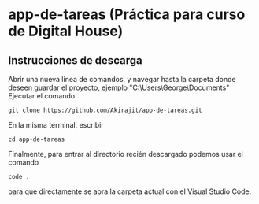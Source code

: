 # app-de-tareas (Práctica para curso de Digital House)

## Instrucciones de descarga

Abrir una nueva linea de comandos, y navegar hasta la carpeta donde deseen guardar el proyecto, ejemplo "C:\Users\George\Documents"
Ejecutar el comando 
```
git clone https://github.com/Akirajit/app-de-tareas.git
```
En la misma terminal, escribir 
```
cd app-de-tareas
```
Finalmente, para entrar al directorio recién descargado podemos usar el comando
```
code .
```
para que directamente se abra la carpeta actual con el Visual Studio Code.
